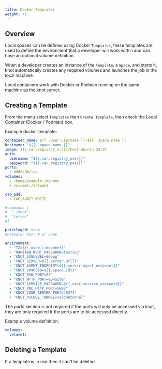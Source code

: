 ```yaml
---
title: Docker Templates
weight: 45
---
```


## Overview

Local spaces can be defined using Docker `Templates`, these templates are used to define the environment that a developer will work within and can have an optional volume definition.

When a developer creates an instance of the `Template`, a `Space`, and starts it, knot automatically creates any required volumes and launches the job in the local machine.

Local containers work with Docker or Podman running on the same machine as the knot server.

## Creating a Template

From the menu select `Templates` then `Create Template`, then check the Local Container (Docker / Podman) box.

Example docker template:

```yaml
container_name: ${{ .user.username }}-${{ .space.name }}
hostname: "${{ .space.name }}"
image: ${{.var.registry_url}}/knot-ubuntu:24.04
auth:
  username: "${{.var.registry_user}}"
  password: "${{.var.registry_pass}}"
ports:
  - 8080:80/tcp
volumes:
  - /home/example:/myhome
  - volume1:/volume1

cap_add:
  - CAP_AUDIT_WRITE

#command: [
#  "./knot",
#  "server"
#]

privileged: true
#network: host # or none

environment:
  - "TZ=${{.user.timezone}}"
  - "MARIADB_ROOT_PASSWORD=testing"
  - "KNOT_LOGLEVEL=debug"
  - "KNOT_SERVER=${{.server.url}}"
  - "KNOT_AGENT_ENDPOINT=${{.server.agent_endpoint}}"
  - "KNOT_SPACEID=${{.space.id}}"
  - "KNOT_SSH_PORT=22"
  - "KNOT_HTTP_PORT=80=Site"
  - "KNOT_SERVICE_PASSWORD=${{.user.service_password}}"
  - "KNOT_VNC_HTTP_PORT=5680"
  - "KNOT_CODE_SERVER_PORT=49374"
  - "KNOT_VSCODE_TUNNEL=vscodetunnel"
```

The ports section is not required if the ports will only be accessed via knot, they are only required if the ports are to be accessed directly.

Example volume definition:

```yaml
volumes:
  volume1:
```

## Deleting a Template

If a template is in use then it can't be deleted.
